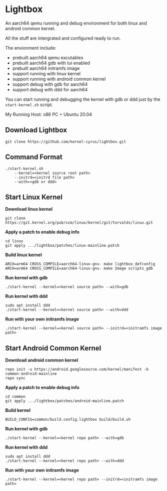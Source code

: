 Lightbox
=============================

An aarch64 qemu running and debug environment for both linux and android common kernel.

All the stuff are intergrated and configured ready to run.

The envionment include:
- prebuilt aarch64 qemu excutables
- prebuilt aarch64 gdb with tui enabled
- prebuilt aarch64 initramfs image
- support running with linux kernel
- support running with android common kernel
- support debug with gdb for aarch64
- support debug with ddd for aarch64

You can start running and debugging the kernel with gdb or ddd just by the `start-kernel.sh` script.

My Running Host:  x86 PC + Ubuntu 20.04

Download Lightbox
-----------------------------

```
git clone https://github.com/kernel-cyrus/lightbox.git
```

Command Format
-----------------------------

```
./start-kernel.sh
    --kernel=<kernel source root path>
    --initrd=<initrd file path>
    --with=<gdb or ddd>
```

Start Linux Kernel
-----------------------------

**Download linux kernel**

```
git clone https://git.kernel.org/pub/scm/linux/kernel/git/torvalds/linux.git
```

**Apply a patch to enable debug info**

```
cd linux
git apply .../lightbox/patches/linux-mainline.patch
```

**Build linux kernel**

```
ARCH=arm64 CROSS_COMPILE=aarch64-linux-gnu- make lightbox_defconfig
ARCH=arm64 CROSS_COMPILE=aarch64-linux-gnu- make Image scripts_gdb
```

**Run kernel with gdb**

```
./start-kernel --kernel=<kernel source path> --with=gdb
```

**Run kernel with ddd**

```
sudo apt install ddd
./start-kernel --kernel=<kernel source path> --with=ddd
```

**Run with your own initramfs image**

```
./start-kernel --kernel=<kernel source path> --initrd=<initramfs image path>
```

Start Android Common Kernel
-----------------------------

**Download android common kernel**

```
repo init -u https://android.googlesource.com/kernel/manifest -b common-android-mainline
repo sync
```

**Apply a patch to enable debug info**

```
cd common
git apply .../lightbox/patches/android-mainline.patch
```

**Build kernel**

```
BUILD_CONFIG=common/build.config.lightbox build/build.sh
```

**Run kernel with gdb**

```
./start-kernel --kernel=<kernel repo path> --with=gdb
```

**Run kernel with ddd**

```
sudo apt install ddd
./start-kernel --kernel=<kernel repo path> --with=ddd
```

**Run with your own initramfs image**

```
./start-kernel --kernel=<kernel repo path> --initrd=<initramfs image path>
```
